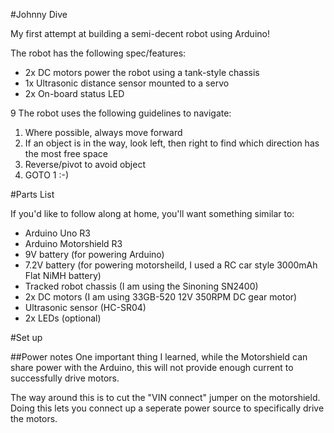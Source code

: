 #Johnny Dive

My first attempt at building a semi-decent robot using Arduino!


The robot has the following spec/features:

- 2x DC motors power the robot using a tank-style chassis
- 1x Ultrasonic distance sensor mounted to a servo
- 2x On-board status LED

9
The robot uses the following guidelines to navigate:

1. Where possible, always move forward
2. If an object is in the way, look left, then right to find which direction has the most free space
3. Reverse/pivot to avoid object
4. GOTO 1 :-)


#Parts List

If you'd like to follow along at home, you'll want something similar to:

- Arduino Uno R3
- Arduino Motorshield R3
- 9V battery (for powering Arduino)
- 7.2V battery (for powering motorsheild, I used a RC car style 3000mAh Flat NiMH battery)
- Tracked robot chassis (I am using the Sinoning SN2400)
- 2x DC motors (I am using 33GB-520 12V 350RPM DC gear motor)
- Ultrasonic sensor (HC-SR04)
- 2x LEDs (optional)


#Set up

##Power notes
One important thing I learned, while the Motorshield can share power with the Arduino, this will not provide enough current to successfully drive motors.

The way around this is to cut the "VIN connect" jumper on the motorshield. Doing this lets you connect up a seperate power source to specifically drive the motors.


